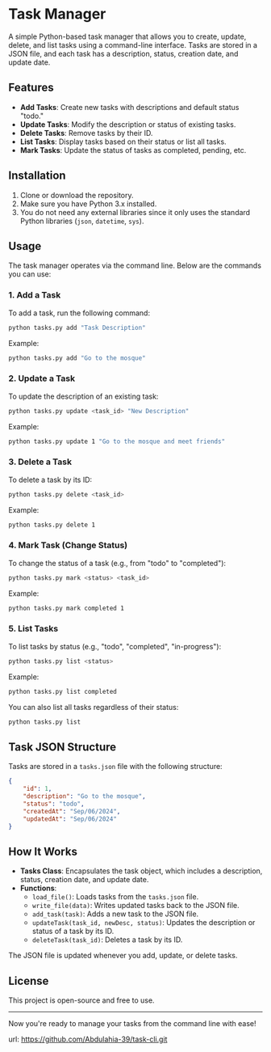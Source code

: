# Task Manager

A simple Python-based task manager that allows you to create, update, delete, and list tasks using a command-line interface. Tasks are stored in a JSON file, and each task has a description, status, creation date, and update date.

## Features
- **Add Tasks**: Create new tasks with descriptions and default status "todo."
- **Update Tasks**: Modify the description or status of existing tasks.
- **Delete Tasks**: Remove tasks by their ID.
- **List Tasks**: Display tasks based on their status or list all tasks.
- **Mark Tasks**: Update the status of tasks as completed, pending, etc.

## Installation

1. Clone or download the repository.
2. Make sure you have Python 3.x installed.
3. You do not need any external libraries since it only uses the standard Python libraries (`json`, `datetime`, `sys`).

## Usage

The task manager operates via the command line. Below are the commands you can use:

### 1. Add a Task
To add a task, run the following command:
```bash
python tasks.py add "Task Description"
```
Example:
```bash
python tasks.py add "Go to the mosque"
```

### 2. Update a Task
To update the description of an existing task:
```bash
python tasks.py update <task_id> "New Description"
```
Example:
```bash
python tasks.py update 1 "Go to the mosque and meet friends"
```

### 3. Delete a Task
To delete a task by its ID:
```bash
python tasks.py delete <task_id>
```
Example:
```bash
python tasks.py delete 1
```

### 4. Mark Task (Change Status)
To change the status of a task (e.g., from "todo" to "completed"):
```bash
python tasks.py mark <status> <task_id>
```
Example:
```bash
python tasks.py mark completed 1
```

### 5. List Tasks
To list tasks by status (e.g., "todo", "completed", "in-progress"):
```bash
python tasks.py list <status>
```
Example:
```bash
python tasks.py list completed
```

You can also list all tasks regardless of their status:
```bash
python tasks.py list
```

## Task JSON Structure

Tasks are stored in a `tasks.json` file with the following structure:
```json
{
    "id": 1,
    "description": "Go to the mosque",
    "status": "todo",
    "createdAt": "Sep/06/2024",
    "updatedAt": "Sep/06/2024"
}
```

## How It Works

- **Tasks Class**: Encapsulates the task object, which includes a description, status, creation date, and update date.
- **Functions**:
  - `load_file()`: Loads tasks from the `tasks.json` file.
  - `write_file(data)`: Writes updated tasks back to the JSON file.
  - `add_task(task)`: Adds a new task to the JSON file.
  - `updateTask(task_id, newDesc, status)`: Updates the description or status of a task by its ID.
  - `deleteTask(task_id)`: Deletes a task by its ID.
  
The JSON file is updated whenever you add, update, or delete tasks.

## License

This project is open-source and free to use.

---

Now you're ready to manage your tasks from the command line with ease!

url: https://github.com/Abdulahia-39/task-cli.git
